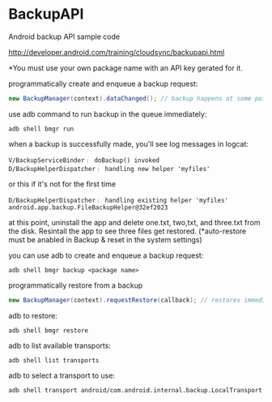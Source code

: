 # BackupAPI
Android backup API sample code

http://developer.android.com/training/cloudsync/backupapi.html

*You must use your own package name with an API key gerated for it.


programmatically create and enqueue a backup request:
```java
new BackupManager(context).dataChanged(); // backup happens at some point in the future
```

use adb command to run backup in the queue immediately:
```shell
adb shell bmgr run
```

when a backup is successfully made, you'll see log messages in logcat:
```shell
V/BackupServiceBinder﹕ doBackup() invoked
D/BackupHelperDispatcher﹕ handling new helper 'myfiles'
```
or this if it's not for the first time
```shell
D/BackupHelperDispatcher﹕ handling existing helper 'myfiles' android.app.backup.FileBackupHelper@32ef2023
```
at this point, uninstall the app and delete one.txt, two,txt, and three.txt from the disk. Resintall the app to see three files get restored. (*auto-restore must be anabled in Backup & reset in the system settings)

you can use adb to create and enqueue a backup request:
```shell
adb shell bmgr backup <package name>
```

programmatically restore from a backup
```java
new BackupManager(context).requestRestore(callback); // restores immediately
```

adb to restore:
```shell
adb shell bmgr restore
```

adb to list available transports:
```shell
adb shell list transports
```

adb to select a transport to use:
```shell
adb shell transport android/com.android.internal.backup.LocalTransport
```

